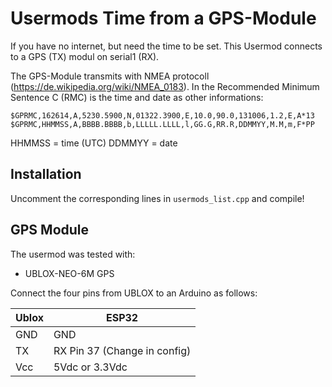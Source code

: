 # Usermods Time from a GPS-Module

If you have no internet, but need the time to be set.
This Usermod connects to a GPS (TX) modul on serial1 (RX).

The GPS-Module transmits with NMEA protocoll (https://de.wikipedia.org/wiki/NMEA_0183). 
In the Recommended Minimum Sentence C (RMC) is the time and date as other informations:
```
$GPRMC,162614,A,5230.5900,N,01322.3900,E,10.0,90.0,131006,1.2,E,A*13
$GPRMC,HHMMSS,A,BBBB.BBBB,b,LLLLL.LLLL,l,GG.G,RR.R,DDMMYY,M.M,m,F*PP
```

HHMMSS = time (UTC) 
DDMMYY = date

## Installation 

Uncomment the corresponding lines in `usermods_list.cpp` and compile!  

## GPS Module
The usermod was tested with:
* UBLOX-NEO-6M GPS

Connect the four pins from UBLOX to an Arduino as follows:

| Ublox | ESP32 |
|-------|---|
| GND | GND|
| TX  | RX Pin 37 (Change in config)|
| Vcc | 5Vdc or 3.3Vdc|

